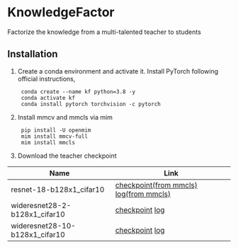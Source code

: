 # KnowledgeFactor
Factorize the knowledge from a multi-talented teacher to students


## Installation
1. Create a conda environment and activate it. Install PyTorch following official instructions,

        conda create --name kf python=3.8 -y
        conda activate kf
        conda install pytorch torchvision -c pytorch

2. Install mmcv and mmcls via mim

        pip install -U openmim
        mim install mmcv-full
        mim install mmcls

3. Download the teacher checkpoint

| Name | Link|
|--- | --- |
| resnet-18-b128x1_cifar10 | [checkpoint(from mmcls)](https://download.openmmlab.com/mmclassification/v0/resnet/resnet18_b16x8_cifar10_20210528-bd6371c8.pth) [log(from mmcls)](https://download.openmmlab.com/mmclassification/v0/resnet/resnet18_b16x8_cifar10_20210528-bd6371c8.log.json)|
| wideresnet28-2-b128x1_cifar10 | [checkpoint](https://drive.google.com/file/d/1_MgpoL8F_2wwgC6UD_tdDcX_teGgg3Mh/view?usp=sharing)  [log](https://drive.google.com/file/d/179_3yTHX8xmxYMQWMdwiLSNeSPEUn1mY/view?usp=sharing)|
| wideresnet28-10-b128x1_cifar10 | [checkpoint](https://drive.google.com/file/d/1Gv4VRki5gToF5TNm84cdQJqU-HhU0Jy1/view?usp=sharing) [log](https://drive.google.com/file/d/1wQsAJ9gAKBJboghIO1K0eakRAsk5TwmP/view?usp=sharing)|
